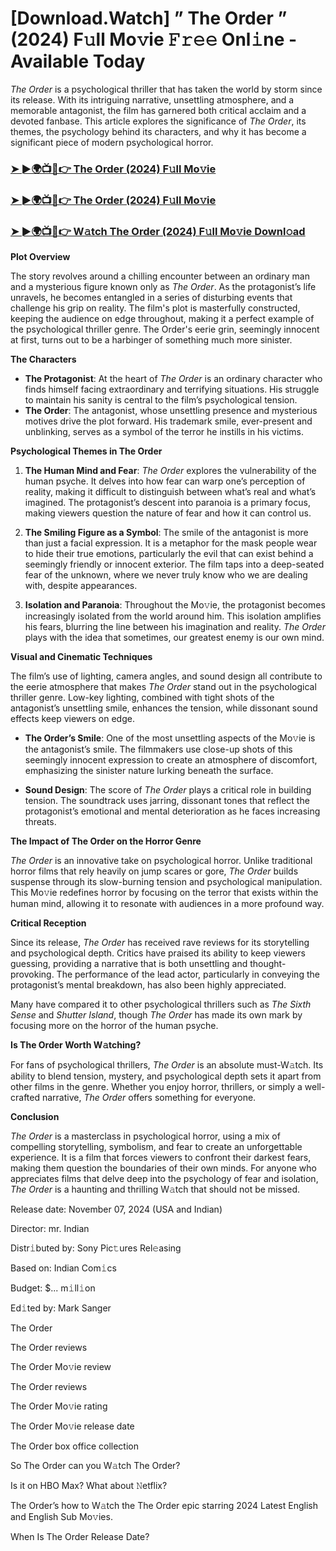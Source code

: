 # [Download.Watch] ” The Order ” (2024) F𝚞ll Mo𝚟ie 𝙵𝚛𝚎𝚎 Onl𝚒ne - Available Today

*The Order* is a psychological thriller that has taken the world by storm since its release. With its intriguing narrative, unsettling atmosphere, and a memorable antagonist, the film has garnered both critical acclaim and a devoted fanbase. This article explores the significance of *The Order*, its themes, the psychology behind its characters, and why it has become a significant piece of modern psychological horror.

<h3><a href="https://t.co/OeGBd3likI">➤ ►🌍📺📱👉 The Order (2024) F𝚞ll Mo𝚟ie</a></h3>

<h3><a href="https://t.co/OeGBd3likI">➤ ►🌍📺📱👉 The Order (2024) F𝚞ll Mo𝚟ie</a></h3>

<h3><a href="https://t.co/OeGBd3likI">➤ ►🌍📺📱👉 W𝚊tch The Order (2024) F𝚞ll Mo𝚟ie Downl𝚘ad</a></h3>

**Plot Overview**

The story revolves around a chilling encounter between an ordinary man and a mysterious figure known only as *The Order*. As the protagonist’s life unravels, he becomes entangled in a series of disturbing events that challenge his grip on reality. The film's plot is masterfully constructed, keeping the audience on edge throughout, making it a perfect example of the psychological thriller genre. The Order's eerie grin, seemingly innocent at first, turns out to be a harbinger of something much more sinister.

**The Characters**

- **The Protagonist**: At the heart of *The Order* is an ordinary character who finds himself facing extraordinary and terrifying situations. His struggle to maintain his sanity is central to the film’s psychological tension.
- **The Order**: The antagonist, whose unsettling presence and mysterious motives drive the plot forward. His trademark smile, ever-present and unblinking, serves as a symbol of the terror he instills in his victims.

**Psychological Themes in The Order**

1. **The Human Mind and Fear**: *The Order* explores the vulnerability of the human psyche. It delves into how fear can warp one’s perception of reality, making it difficult to distinguish between what’s real and what’s imagined. The protagonist’s descent into paranoia is a primary focus, making viewers question the nature of fear and how it can control us.

2. **The Smiling Figure as a Symbol**: The smile of the antagonist is more than just a facial expression. It is a metaphor for the mask people wear to hide their true emotions, particularly the evil that can exist behind a seemingly friendly or innocent exterior. The film taps into a deep-seated fear of the unknown, where we never truly know who we are dealing with, despite appearances.

3. **Isolation and Paranoia**: Throughout the Mo𝚟ie, the protagonist becomes increasingly isolated from the world around him. This isolation amplifies his fears, blurring the line between his imagination and reality. *The Order* plays with the idea that sometimes, our greatest enemy is our own mind.

**Visual and Cinematic Techniques**

The film’s use of lighting, camera angles, and sound design all contribute to the eerie atmosphere that makes *The Order* stand out in the psychological thriller genre. Low-key lighting, combined with tight shots of the antagonist’s unsettling smile, enhances the tension, while dissonant sound effects keep viewers on edge.

- **The Order’s Smile**: One of the most unsettling aspects of the Mo𝚟ie is the antagonist’s smile. The filmmakers use close-up shots of this seemingly innocent expression to create an atmosphere of discomfort, emphasizing the sinister nature lurking beneath the surface.

- **Sound Design**: The score of *The Order* plays a critical role in building tension. The soundtrack uses jarring, dissonant tones that reflect the protagonist’s emotional and mental deterioration as he faces increasing threats.

**The Impact of The Order on the Horror Genre**

*The Order* is an innovative take on psychological horror. Unlike traditional horror films that rely heavily on jump scares or gore, *The Order* builds suspense through its slow-burning tension and psychological manipulation. This Mo𝚟ie redefines horror by focusing on the terror that exists within the human mind, allowing it to resonate with audiences in a more profound way.

**Critical Reception**

Since its release, *The Order* has received rave reviews for its storytelling and psychological depth. Critics have praised its ability to keep viewers guessing, providing a narrative that is both unsettling and thought-provoking. The performance of the lead actor, particularly in conveying the protagonist’s mental breakdown, has also been highly appreciated. 

Many have compared it to other psychological thrillers such as *The Sixth Sense* and *Shutter Island*, though *The Order* has made its own mark by focusing more on the horror of the human psyche.

**Is The Order Worth W𝚊tching?**

For fans of psychological thrillers, *The Order* is an absolute must-W𝚊tch. Its ability to blend tension, mystery, and psychological depth sets it apart from other films in the genre. Whether you enjoy horror, thrillers, or simply a well-crafted narrative, *The Order* offers something for everyone. 

**Conclusion**

*The Order* is a masterclass in psychological horror, using a mix of compelling storytelling, symbolism, and fear to create an unforgettable experience. It is a film that forces viewers to confront their darkest fears, making them question the boundaries of their own minds. For anyone who appreciates films that delve deep into the psychology of fear and isolation, *The Order* is a haunting and thrilling W𝚊tch that should not be missed.

Release date: November 07, 2024 (USA and Indian)

Director: mr. Indian

Distr𝚒buted by: Sony Pic𝚝ures Rel𝚎asing

Based on: Indian Com𝚒cs

Budget: $... m𝚒ll𝚒on

Ed𝚒ted by: Mark Sanger

The Order

The Order reviews

The Order Mo𝚟ie review

The Order reviews

The Order Mo𝚟ie rating

The Order Mo𝚟ie release date

The Order box office collection

So The Order can you W𝚊tch The Order?

Is it on HBO Max? What about 𝙽etflix?

The Order’s how to W𝚊tch the The Order epic starring 2024 Latest English and English Sub Mo𝚟ies.

When Is The Order Release Date?
